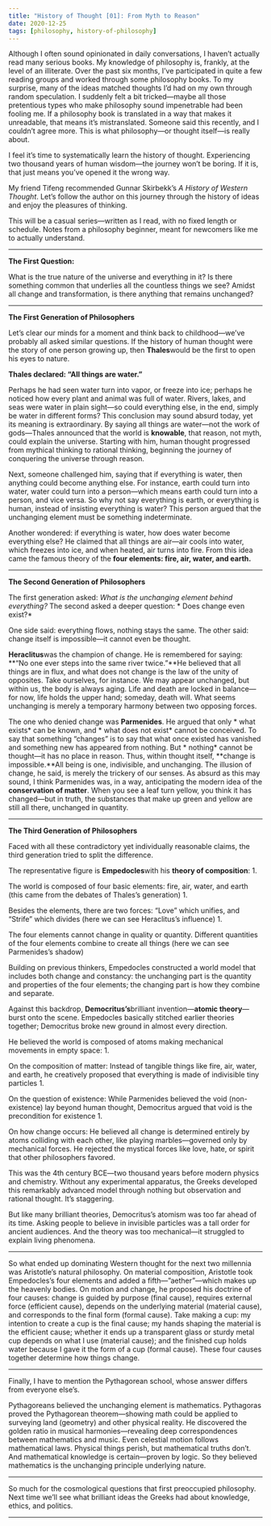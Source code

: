 ```yaml
---
title: "History of Thought [01]: From Myth to Reason"
date: 2020-12-25
tags: [philosophy, history-of-philosophy]
---
```




Although I often sound opinionated in daily conversations, I haven’t actually read many serious books. My knowledge of philosophy is, frankly, at the level of an illiterate. Over the past six months, I’ve participated in quite a few reading groups and worked through some philosophy books. To my surprise, many of the ideas matched thoughts I’d had on my own through random speculation. I suddenly felt a bit tricked—maybe all those pretentious types who make philosophy sound impenetrable had been fooling me. If a philosophy book is translated in a way that makes it unreadable, that means it’s mistranslated. Someone said this recently, and I couldn’t agree more. This is what philosophy—or thought itself—is really about.

I feel it’s time to systematically learn the history of thought. Experiencing two thousand years of human wisdom—the journey won’t be boring. If it is, that just means you’ve opened it the wrong way.

My friend Tifeng recommended Gunnar Skirbekk’s *A History of Western Thought*. Let’s follow the author on this journey through the history of ideas and enjoy the pleasures of thinking.

This will be a casual series—written as I read, with no fixed length or schedule. Notes from a philosophy beginner, meant for newcomers like me to actually understand.

---

**The First Question:**

What is the true nature of the universe and everything in it? Is there something common that underlies all the countless things we see? Amidst all change and transformation, is there anything that remains unchanged?

---

**The First Generation of Philosophers**

Let’s clear our minds for a moment and think back to childhood—we’ve probably all asked similar questions. If the history of human thought were the story of one person growing up, then **Thales**would be the first to open his eyes to nature.

**Thales declared: “All things are water.”**

Perhaps he had seen water turn into vapor, or freeze into ice; perhaps he noticed how every plant and animal was full of water. Rivers, lakes, and seas were water in plain sight—so could everything else, in the end, simply be water in different forms? This conclusion may sound absurd today, yet its meaning is extraordinary. By saying all things are water—not the work of gods—Thales announced that the world is **knowable**, that reason, not myth, could explain the universe. Starting with him, human thought progressed from mythical thinking to rational thinking, beginning the journey of conquering the universe through reason.

Next, someone challenged him, saying that if everything is water, then anything could become anything else. For instance, earth could turn into water, water could turn into a person—which means earth could turn into a person, and vice versa. So why not say everything is earth, or everything is human, instead of insisting everything is water? This person argued that the unchanging element must be something indeterminate.

Another wondered: if everything is water, how does water become everything else? He claimed that all things are air—air cools into water, which freezes into ice, and when heated, air turns into fire. From this idea came the famous theory of the **four elements: fire, air, water, and earth.**

---

**The Second Generation of Philosophers**

The first generation asked: *What is the unchanging element behind everything?* The second asked a deeper question: * Does change even exist?*

One side said: everything flows, nothing stays the same. The other said: change itself is impossible—it cannot even be thought.

**Heraclitus**was the champion of change. He is remembered for saying: **“No one ever steps into the same river twice.”**He believed that all things are in flux, and what does not change is the law of the unity of opposites. Take ourselves, for instance. We may appear unchanged, but within us, the body is always aging. Life and death are locked in balance—for now, life holds the upper hand; someday, death will. What seems unchanging is merely a temporary harmony between two opposing forces.

The one who denied change was **Parmenides**. He argued that only * what exists* can be known, and * what does not exist* cannot be conceived. To say that something “changes” is to say that what once existed has vanished and something new has appeared from nothing. But * nothing* cannot be thought—it has no place in reason. Thus, within thought itself, **change is impossible.**All being is one, indivisible, and unchanging. The illusion of change, he said, is merely the trickery of our senses. As absurd as this may sound, I think Parmenides was, in a way, anticipating the modern idea of the **conservation of matter**. When you see a leaf turn yellow, you think it has changed—but in truth, the substances that make up green and yellow are still all there, unchanged in quantity.

---

**The Third Generation of Philosophers**

Faced with all these contradictory yet individually reasonable claims, the third generation tried to split the difference.

The representative figure is **Empedocles**with his **theory of composition**:
1. 

The world is composed of four basic elements: fire, air, water, and earth (this came from the debates of Thales’s generation)
1. 

Besides the elements, there are two forces: “Love” which unifies, and “Strife” which divides (here we can see Heraclitus’s influence)
1. 

The four elements cannot change in quality or quantity. Different quantities of the four elements combine to create all things (here we can see Parmenides’s shadow)

Building on previous thinkers, Empedocles constructed a world model that includes both change and constancy: the unchanging part is the quantity and properties of the four elements; the changing part is how they combine and separate.

Against this backdrop, **Democritus’s**brilliant invention—**atomic theory**—burst onto the scene. Empedocles basically stitched earlier theories together; Democritus broke new ground in almost every direction.

He believed the world is composed of atoms making mechanical movements in empty space:
1. 

On the composition of matter: Instead of tangible things like fire, air, water, and earth, he creatively proposed that everything is made of indivisible tiny particles
1. 

On the question of existence: While Parmenides believed the void (non-existence) lay beyond human thought, Democritus argued that void is the precondition for existence
1. 

On how change occurs: He believed all change is determined entirely by atoms colliding with each other, like playing marbles—governed only by mechanical forces. He rejected the mystical forces like love, hate, or spirit that other philosophers favored.

This was the 4th century BCE—two thousand years before modern physics and chemistry. Without any experimental apparatus, the Greeks developed this remarkably advanced model through nothing but observation and rational thought. It’s staggering.

But like many brilliant theories, Democritus’s atomism was too far ahead of its time. Asking people to believe in invisible particles was a tall order for ancient audiences. And the theory was too mechanical—it struggled to explain living phenomena.

---

So what ended up dominating Western thought for the next two millennia was Aristotle’s natural philosophy. On material composition, Aristotle took Empedocles’s four elements and added a fifth—”aether”—which makes up the heavenly bodies. On motion and change, he proposed his doctrine of four causes: change is guided by purpose (final cause), requires external force (efficient cause), depends on the underlying material (material cause), and corresponds to the final form (formal cause). Take making a cup: my intention to create a cup is the final cause; my hands shaping the material is the efficient cause; whether it ends up a transparent glass or sturdy metal cup depends on what I use (material cause); and the finished cup holds water because I gave it the form of a cup (formal cause). These four causes together determine how things change.

---

Finally, I have to mention the Pythagorean school, whose answer differs from everyone else’s.

Pythagoreans believed the unchanging element is mathematics. Pythagoras proved the Pythagorean theorem—showing math could be applied to surveying land (geometry) and other physical reality. He discovered the golden ratio in musical harmonies—revealing deep correspondences between mathematics and music. Even celestial motion follows mathematical laws. Physical things perish, but mathematical truths don’t. And mathematical knowledge is certain—proven by logic. So they believed mathematics is the unchanging principle underlying nature.

---

So much for the cosmological questions that first preoccupied philosophy. Next time we’ll see what brilliant ideas the Greeks had about knowledge, ethics, and politics.

---
